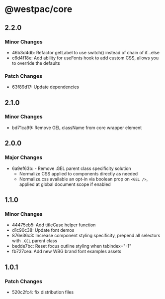 # @westpac/core

## 2.2.0

### Minor Changes

- 46b3d4db: Refactor getLabel to use switch() instead of chain of if…else
- c6d4f18e: Add ability for useFonts hook to add custom CSS, allows you to override the defaults

### Patch Changes

- 63f89d17: Update dependencies

## 2.1.0

### Minor Changes

- bd71ca99: Remove GEL className from core wrapper element

## 2.0.0

### Major Changes

- 6a9ef63b: - Remove .GEL parent class specificity solution
  - Normalize CSS applied to components directly as needed
  - Normalize.css available an opt-in via boolean prop on `<GEL />`, applied at global document scope if enabled

## 1.1.0

### Minor Changes

- 44475eb5: Add titleCase helper function
- d1c90c38: Update font demos
- 876e36c3: Increase component styling specificity, prepend all selectors with `.GEL` parent class
- bedde7bc: Reset focus outline styling when tabindex="-1"
- fb727cea: Add new WBG brand font examples assets

## 1.0.1

### Patch Changes

- 520c2fc4: fix distribution files
